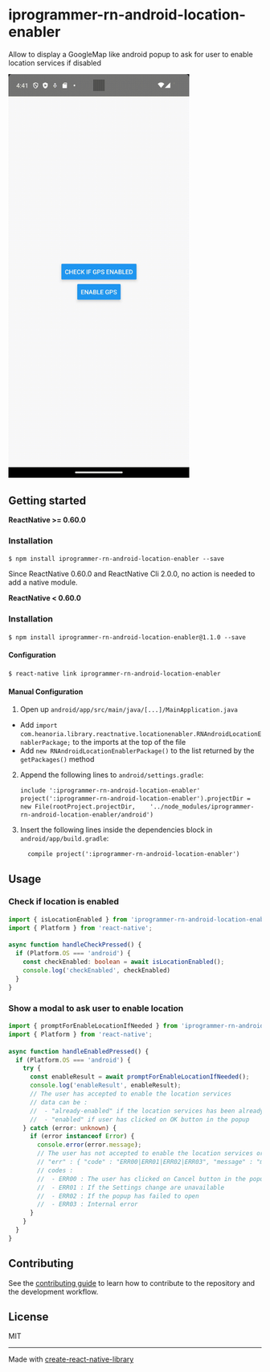 # iprogrammer-rn-android-location-enabler

Allow to display a GoogleMap like android popup to ask for user to enable location services if disabled

<img src="assets/android-location-enabler.gif" width="360" alt="See in action" title="See component in action !" >

## Getting started

**ReactNative >= 0.60.0**

### Installation

`$ npm install iprogrammer-rn-android-location-enabler --save`

Since ReactNative 0.60.0 and ReactNative Cli 2.0.0, no action is needed to add a native module.

**ReactNative < 0.60.0**

### Installation

`$ npm install iprogrammer-rn-android-location-enabler@1.1.0 --save`

#### Configuration

`$ react-native link iprogrammer-rn-android-location-enabler`

#### Manual Configuration

1. Open up `android/app/src/main/java/[...]/MainApplication.java`

- Add `import com.heanoria.library.reactnative.locationenabler.RNAndroidLocationEnablerPackage;` to the imports at the top of the file
- Add `new RNAndroidLocationEnablerPackage()` to the list returned by the `getPackages()` method

2. Append the following lines to `android/settings.gradle`:
   ```
   include ':iprogrammer-rn-android-location-enabler'
   project(':iprogrammer-rn-android-location-enabler').projectDir = new File(rootProject.projectDir, 	'../node_modules/iprogrammer-rn-android-location-enabler/android')
   ```
3. Insert the following lines inside the dependencies block in `android/app/build.gradle`:
   ```
     compile project(':iprogrammer-rn-android-location-enabler')
   ```

## Usage

### Check if location is enabled

```typescript
import { isLocationEnabled } from 'iprogrammer-rn-android-location-enabler';
import { Platform } from 'react-native';

async function handleCheckPressed() {
  if (Platform.OS === 'android') {
    const checkEnabled: boolean = await isLocationEnabled();
    console.log('checkEnabled', checkEnabled)
  }
}
```

### Show a modal to ask user to enable location

```typescript
import { promptForEnableLocationIfNeeded } from 'iprogrammer-rn-android-location-enabler';
import { Platform } from 'react-native';

async function handleEnabledPressed() {
  if (Platform.OS === 'android') {
    try {
      const enableResult = await promptForEnableLocationIfNeeded();
      console.log('enableResult', enableResult);
      // The user has accepted to enable the location services
      // data can be :
      //  - "already-enabled" if the location services has been already enabled
      //  - "enabled" if user has clicked on OK button in the popup
    } catch (error: unknown) {
      if (error instanceof Error) {
        console.error(error.message);
        // The user has not accepted to enable the location services or something went wrong during the process
        // "err" : { "code" : "ERR00|ERR01|ERR02|ERR03", "message" : "message"}
        // codes :
        //  - ERR00 : The user has clicked on Cancel button in the popup
        //  - ERR01 : If the Settings change are unavailable
        //  - ERR02 : If the popup has failed to open
        //  - ERR03 : Internal error
      }
    }
  }
}
```

## Contributing

See the [contributing guide](CONTRIBUTING.md) to learn how to contribute to the repository and the development workflow.

## License

MIT

---

Made with [create-react-native-library](https://github.com/callstack/react-native-builder-bob)
